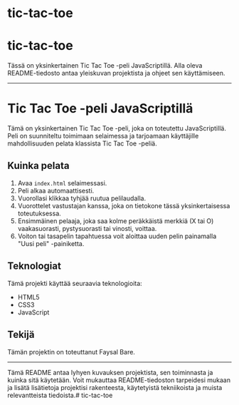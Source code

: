 # tic-tac-toe
# tic-tac-toe
Tässä on yksinkertainen Tic Tac Toe -peli JavaScriptillä. Alla oleva README-tiedosto antaa yleiskuvan projektista ja ohjeet sen käyttämiseen.

---

# Tic Tac Toe -peli JavaScriptillä

Tämä on yksinkertainen Tic Tac Toe -peli, joka on toteutettu JavaScriptillä. Peli on suunniteltu toimimaan selaimessa ja tarjoamaan käyttäjille mahdollisuuden pelata klassista Tic Tac Toe -peliä.

## Kuinka pelata

1. Avaa `index.html` selaimessasi.
2. Peli alkaa automaattisesti.
3. Vuorollasi klikkaa tyhjää ruutua pelilaudalla.
4. Vuorottelet vastustajan kanssa, joka on tietokone tässä yksinkertaisessa toteutuksessa.
5. Ensimmäinen pelaaja, joka saa kolme peräkkäistä merkkiä (X tai O) vaakasuorasti, pystysuorasti tai vinosti, voittaa.
6. Voiton tai tasapelin tapahtuessa voit aloittaa uuden pelin painamalla "Uusi peli" -painiketta.

## Teknologiat

Tämä projekti käyttää seuraavia teknologioita:

- HTML5
- CSS3
- JavaScript

## Tekijä

Tämän projektin on toteuttanut Faysal Bare.

---

Tämä README antaa lyhyen kuvauksen projektista, sen toiminnasta ja kuinka sitä käytetään. Voit mukauttaa README-tiedoston tarpeidesi mukaan ja lisätä lisätietoja projektisi rakenteesta, käytetyistä tekniikoista ja muista relevantteista tiedoista.# tic-tac-toe
